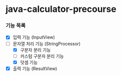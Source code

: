 # java-calculator-precourse

### 기능 목록
- [x] 입력 기능 (InputView)
- [ ] 문자열 처리 기능 (StringProcessor)
    - [x] 구분자 분리 기능
    - [ ] 커스텀 구분자 분리 기능
    - [x] 덧셈 기능
- [x] 출력 기능 (ResultView)
